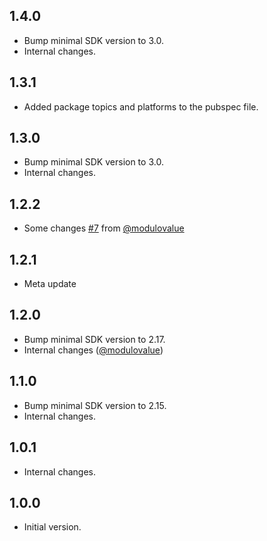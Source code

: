 ## 1.4.0

- Bump minimal SDK version to 3.0.
- Internal changes.

## 1.3.1

- Added package topics and platforms to the pubspec file.

## 1.3.0

- Bump minimal SDK version to 3.0.
- Internal changes.

## 1.2.2

- Some changes [#7](https://github.com/ykmnkmi/fire.dart/pull/7) from [@modulovalue](https://github.com/modulovalue)

## 1.2.1

- Meta update

## 1.2.0

- Bump minimal SDK version to 2.17.
- Internal changes ([@modulovalue](https://github.com/modulovalue))

## 1.1.0

- Bump minimal SDK version to 2.15.
- Internal changes.

## 1.0.1

- Internal changes.

## 1.0.0

- Initial version.
